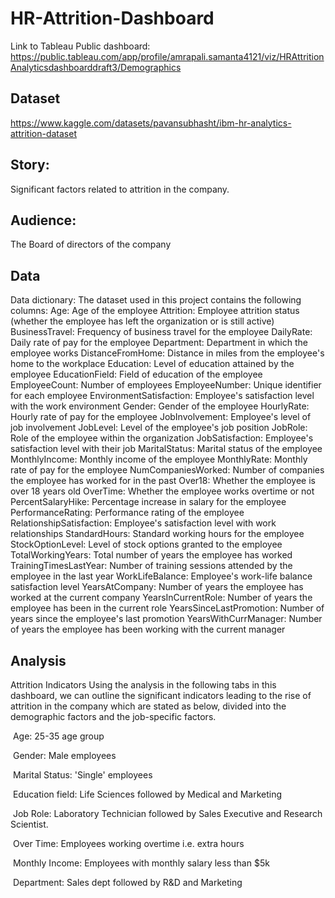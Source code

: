 # HR-Attrition-Dashboard
Link to Tableau Public dashboard:
https://public.tableau.com/app/profile/amrapali.samanta4121/viz/HRAttritionAnalyticsdashboarddraft3/Demographics

## Dataset
https://www.kaggle.com/datasets/pavansubhasht/ibm-hr-analytics-attrition-dataset


## Story: 
Significant factors related to attrition in the company.
## Audience: 
The Board of directors of the company


## Data
Data dictionary:
The dataset used in this project contains the following columns:
Age: Age of the employee
Attrition: Employee attrition status (whether the employee has left the organization or is still active)
BusinessTravel: Frequency of business travel for the employee
DailyRate: Daily rate of pay for the employee
Department: Department in which the employee works
DistanceFromHome: Distance in miles from the employee's home to the workplace
Education: Level of education attained by the employee
EducationField: Field of education of the employee
EmployeeCount: Number of employees
EmployeeNumber: Unique identifier for each employee
EnvironmentSatisfaction: Employee's satisfaction level with the work environment
Gender: Gender of the employee
HourlyRate: Hourly rate of pay for the employee
JobInvolvement: Employee's level of job involvement
JobLevel: Level of the employee's job position
JobRole: Role of the employee within the organization
JobSatisfaction: Employee's satisfaction level with their job
MaritalStatus: Marital status of the employee
MonthlyIncome: Monthly income of the employee
MonthlyRate: Monthly rate of pay for the employee
NumCompaniesWorked: Number of companies the employee has worked for in the past
Over18: Whether the employee is over 18 years old
OverTime: Whether the employee works overtime or not
PercentSalaryHike: Percentage increase in salary for the employee
PerformanceRating: Performance rating of the employee
RelationshipSatisfaction: Employee's satisfaction level with work relationships
StandardHours: Standard working hours for the employee
StockOptionLevel: Level of stock options granted to the employee
TotalWorkingYears: Total number of years the employee has worked
TrainingTimesLastYear: Number of training sessions attended by the employee in the last year
WorkLifeBalance: Employee's work-life balance satisfaction level
YearsAtCompany: Number of years the employee has worked at the current company
YearsInCurrentRole: Number of years the employee has been in the current role
YearsSinceLastPromotion: Number of years since the employee's last promotion
YearsWithCurrManager: Number of years the employee has been working with the current manager

## Analysis
Attrition Indicators
Using the analysis in the following tabs in this dashboard, we can outline the significant indicators leading to the rise of attrition in the company which are stated as below, divided into the demographic factors and the job-specific factors.


  Age: 25-35 age group 

  Gender: Male employees 

  Marital Status: 'Single' employees 

  Education field: Life Sciences followed by Medical and Marketing

  Job Role: Laboratory Technician followed by Sales Executive and Research Scientist.

  Over Time: Employees working overtime i.e. extra hours

  Monthly Income: Employees with monthly salary less than $5k

  Department: Sales dept followed by R&D and Marketing
